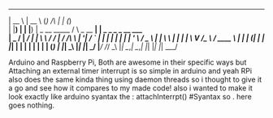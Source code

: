 
  _____    _____    _                                        _           _                 
 |  __ \  |  __ \  (_)                    /\                | |         (_)                
 | |__) | | |__) |  _    __   _____      /  \     _ __    __| |  _   _   _   _ __     ___  
 |  _  /  |  ___/  | |   \ \ / / __|    / /\ \   | '__|  / _` | | | | | | | | '_ \   / _ \ 
 | | \ \  | |      | |    \ V /\__ \   / ____ \  | |    | (_| | | |_| | | | | | | | | (_) |
 |_|  \_\ |_|      |_|     \_/ |___/  /_/    \_\ |_|     \__,_|  \__,_| |_| |_| |_|  \___/ 
                                                                                           
                                                                                           
Arduino and Raspberry Pi, Both are awesome in their specific ways but Attaching an external timer interrupt is so simple in arduino and yeah 
RPi also does the same kinda thing using daemon threads so i thought to give it a go and see how it compares to my made code!
also i wanted to make it look exactly like arduino syantax the : 
attachInterrpt() #Syantax
so . here goes nothing.
